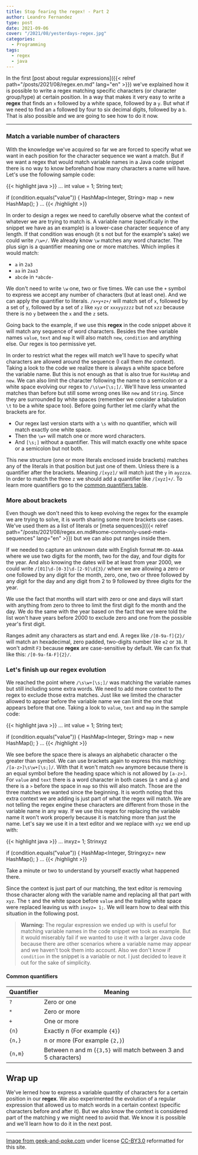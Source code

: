 ```yaml
---
title: Stop fearing the regex! - Part 2
author: Leandro Fernandez
type: post
date: 2021-09-06
cover: "/2021/08/yesterdays-regex.jpg"
categories:
  - Programming
tags:
  - regex
  - java
---
```


In the first [post about regular expressions]({{< relref path="/posts/2021/08/regex.en.md" lang="en" >}}) we've explained how it is possible to write a regex matching specific characters (or character group/type) at certain position. In a way that makes it very easy to write a **regex** that finds an `x` followed by a white space, followed by a `y`. But what if we need to find an `a` followed by four to six decimal digits, followed by a `b`. That is also possible and we are going to see how to do it now.

---

### Match a variable number of characters

With the knowledge we've acquired so far we are forced to specify what we want in each position for the character sequence we want a match. But if we want a regex that would match variable names in a Java code snippet there is no way to know beforehand how many characters a name will have. Let's use the following sample code: 

{{< highlight java >}}
...
int value = 1;
String text;

if (condition.equals("value")) {
  HashMap<Integer, String> map = new HashMap();
}
...
{{< /highlight >}}

In order to design a regex we need to carefully observe what the context of whatever we are trying to match is. A variable name (specifically in the snippet we have as an example) is a lower-case character sequence of any length. If that condition was enough (it s not but for the example's sake) we could write `/\w+/`. We already know `\w` matches any word character. The plus sign is a quantifier meaning one or more matches. Which implies it would match:

- `a` in `2a3`
- `aa` in `2aa3`
- `abcde` in `*abcde-`

We don't need to write `\w` one, two or five times. We can use the `+` symbol to express we accept any number of characters (but at least one). And we can apply the quantifier to literals. `/x+y+z+/` will match set of `x`, followed by a set of `y`, followed by a set of `z` like `xyz` or `xxxyyzzzz` but not `xzz` because there is no `y` between the `x` and the `z` sets.

Going back to the example, if we use this **regex** in the code snippet above it will match any sequence of word characters. Besides the thee variable names `value`, `text` and `map` it will also match `new`, `condition` and anything else. Our regex is too permissive yet.

In order to restrict what the regex will match we'll have to specify what characters are allowed around the sequence (I call them _the context_). Taking a look to the code we realize there is always a white space before the variable name. But this is not enough as that is also true for `HashMap` and `new`. We can also limit the character following the name to a semicolon or a white space evolving our regex to `/\s\w+[\s;]/`. We'll have less unwanted matches than before but still some wrong ones like `new` and `String`. Since they are surrounded by white spaces (remember we consider a tabulation `\t` to be a white space too). Before going further let me clarify what the brackets are for.

- Our regex last version starts with a `\s` with no quantifier, which will match exactly one white space.
- Then the `\w+` will match one or more word characters.
- And `[\s;]` without a quantifier. This will match exactly one white space or a semicolon but not both.

This new structure (one or more literals enclosed inside brackets) matches any of the literals in that position but just one of them. Unless there is a quantifier after the brackets. Meaning `/[xyz]/` will match just the `y` in `ayzzza`. In order to match the three `z` we should add a quantifier like `/[xyz]+/`. To learn more quantifiers go to the [common quantifiers table](#common-quantifiers).

### More about brackets

Even though we don't need this to keep evolving the regex for the example we are trying to solve, it is worth sharing some more brackets use cases. We've used them as a list of literals or [meta sequences]({{< relref path="/posts/2021/08/regex.en.md#some-commonly-used-meta-sequences" lang="en" >}}) but we can also put ranges inside them.

If we needed to capture an unknown date with English format `MM-DD-AAAA` where we use two digits for the month, two for the day, and four digits for the year. And also knowing the dates will be at least from year 2000, we could write `/[01]\d-[0-3]\d-[2-9]\d{3}/` where we are allowing a zero or one followed by any digit for the month, zero, one, two or three followed by any digit for the day and any digit from 2 to 9 followed by three digits for the year.

We use the fact that months will start with zero or one and days will start with anything from zero to three to limit the first digit fo the month and the day. We do the same with the year based on the fact that we were told the list won't have years before 2000 to exclude zero and one from the possible year's first digit.

Ranges admit any characters as start and end. A regex like `/[0-9a-f]{2}/` will match an hexadecimal, zero padded, two-digits number like `e2` or `38`. It won't admit `F3` because **regex** are case-sensitive by default. We can fix that like this: `/[0-9a-fA-F]{2}/`.

### Let's finish up our regex evolution

We reached the point where `/\s\w+[\s;]/` was matching the variable names but still including some extra words. We need to add more context to the regex to exclude those extra matches. Just like we limited the character allowed to appear before the variable name we can limit the one that appears before that one. Taking a look to `value`, `text` and `map` in the sample code:

{{< highlight java >}}
...
int value = 1;
String text;

if (condition.equals("value")) {
  HashMap<Integer, String> map = new HashMap();
}
...
{{< /highlight >}}

We see before the space there is always an alphabetic character o the greater than symbol. We can use brackets again to express this matching: `/[a-z>]\s\w+[\s;]/`. With that it won't match `new` anymore because there is an equal symbol before the heading space which is not allowed by `[a-z>]`. For `value` and `text` there is a word character in both cases (a `t` and a `g`) and there is a `>` before the space in `map` so this will also match. Those are the three matches we wanted since the beginning. It is worth noting that this extra context we are adding is just part of what the regex will match. We are not telling the regex engine these characters are different from those in the variable name in any way. If we use this regex for replacing the variable name it won't work properly because it is matching more than just the name. Let's say we use it in a text editor and we replace with `xyz` we end up with:

{{< highlight java >}}
...
inxyz= 1;
Strinxyz

if (condition.equals("value")) {
  HashMap<Integer, Stringxyz= new HashMap();
}
...
{{< /highlight >}}

Take a minute or two to understand by yourself exactly what happened there.

Since the context is just part of our matching, the text editor is removing those character along with the variable name and replacing all that part with `xyz`. The `t` and the white space before `value` and the trailing white space were replaced leaving us with `inxyz= 1;`. We will learn how to deal with this situation in the following post.

> **Warning:** The regular expression we ended up with is useful for matching variable names in the code snippet we took as example. But it would miserably fail if we wanted to use it with a larger Java code because there are other scenarios where a variable name may appear and we haven't took them into account. Also we don't know if `condition` in the snippet is a variable or not. I just decided to leave it out for the sake of simplicity.

#### Common quantifiers

| Quantifier | Meaning |
| --- | --- |
| `?` | Zero or one |
| `*` | Zero or more |
| `+` | One or more |
| `{n}` | Exactly n (For example `{4}`) |
| `{n,}` | n or more (For example `{2,}`) |
| `{n,m}` | Between n and m (`{3,5}` will match between 3 and 5 characters) |


## Wrap up

We've lerned how to express a variable quantity of characters for a certain position in our **regex**. We also experimented the evolution of a regular expression that allowed us to match words in a certain context (specific characters before and after it). But we also know the context is considered part of the matching y we might need to avoid that. We know it is possible and we'll learn how to do it in the next post.

---
[Image from geek-and-poke.com](https://geek-and-poke.com/geekandpoke/2013/12/3/yesterdays-regex) under license [CC-BY3.0](https://creativecommons.org/licenses/by/3.0/) reformatted for this site.
